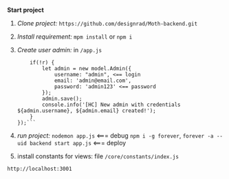**Start project**

1. _Clone project:_ 
    `https://github.com/designrad/Moth-backend.git`
 
2. _Install requirement:_
    `mpm install` or `npm i`

3. _Create user admin:_
    in `/app.js`

    ```model.Admin.findOne().then(r => {
        if(!r) {
            let admin = new model.Admin({
                username: "admin", <== login
                email: 'admin@email.com',
                password: 'admin123' <== password
            });
            admin.save();
            console.info('[HC] New admin with credentials ${admin.username}, ${admin.email} created!');
        }
    });```
 
4. _run project:_
    `nodemon app.js` <=== debug
    `npm i -g forever`, `forever -a --uid backend start app.js` <=== deploy

5. install constants for views:
    file `/core/constants/index.js`

`http://localhost:3001`
